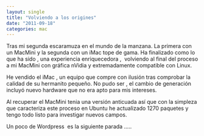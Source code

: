 ```yaml
---
layout: single
title: "Volviendo a los origines"
date: "2011-09-18"
categories: mac
---
```


Tras mi segunda escaramuza en el mundo de la manzana. La primera con un MacMini y la segunda con un iMac tope de gama. Ha finalizado como lo que ha sido , una experiencia enriquecedora ,  volviendo al final del proceso a mi MacMini con gráfica nVidia y extremadamente compatible con Linux.

He vendido el iMac , un equipo que compre con ilusión tras comprobar la calidad de su hermanito pequeño. No pudo ser , el cambio de generación incluyó nuevo hardware que no era apto para mis intereses.

Al recuperar el MacMini tenia una versión anticuada así que con la simpleza que caracteriza este proceso en Ubuntu he actualizado 1270 paquetes y tengo todo listo para investigar nuevos campos.

Un poco de Wordpress  es la siguiente parada .....
